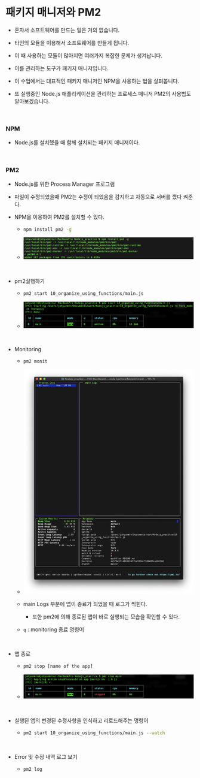 # 패키지 매니저와 PM2

- 혼자서 소프트웨어를 만드는 일은 거의 없습니다. 

- 타인의 모듈을 이용해서 소프트웨어를 만들게 됩니다. 

- 이 때 사용하는 모듈이 많아지면 여러가지 복잡한 문제가 생겨납니다. 

- 이를 관리하는 도구가 패키지 매니저입니다. 

- 이 수업에서는 대표적인 패키지 매니저인 NPM을 사용하는 법을 살펴봅니다. 

- 또 실행중인 Node.js 애플리케이션을 관리하는 프로세스 매니저 PM2의 사용법도 알아보겠습니다. 

  ​         

### NPM

- Node.js를 설치했을 때 함께 설치되는 패키지 매니저이다.

  ​         

### PM2

- Node.js를 위한 Process Manager 프로그램

- 파일이 수정되었을때 PM2는 수정이 되었음을 감지하고 자동으로 서버를 껐다 켜준다.

- NPM을 이용하여 PM2를 설치할 수 있다.

  - ```bash
    npm install pm2 -g
    ```

  - ![pm2_install](./img/pm2_install.png)

​            

- pm2실행하기

  - ```bash
    pm2 start 10_organize_using_functions/main.js
    ```

  - ![pm2_start](./img/pm2_start.png)

​                 

- Monitoring 

  - ```bash
    pm2 monit
    ```

  - ![pm2_monit](./img/pm2_monit.png)

  - main Logs 부분에 앱이 종료가 되었을 때 로그가 찍힌다.

    - 또한 pm2에 의해 종료된 앱이 바로 실행되는 모습을 확인할 수 있다.

  - `q` : monitoring 종료 명령어

​                  

- 앱 종료

  - ```bash
    pm2 stop [name of the app]
    ```

  - ![pm2_stop](./img/pm2_stop.png)

​          

- 실행된 앱의 변경된 수정사항을 인식하고 리로드해주는 명령어

  - ```bash
    pm2 start 10_organize_using_functions/main.js --watch
    ```

​              

- Error 및 수정 내역 로그 보기

  - ```bash
    pm2 log
    ```